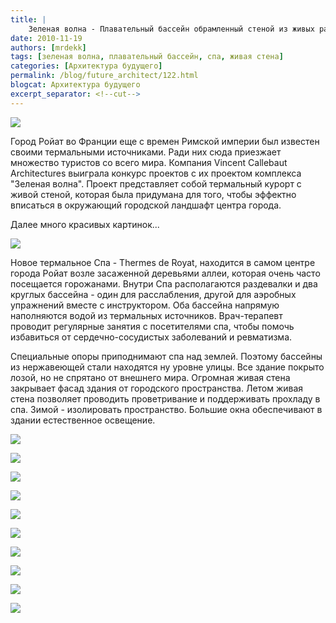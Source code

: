 ```yaml
---
title: |
    Зеленая волна - Плавательный бассейн обрамленный стеной из живых растений!
date: 2010-11-19
authors: [mrdekk]
tags: [зеленая волна, плавательный бассейн, спа, живая стена]
categories: [Архитектура будущего]
permalink: /blog/future_architect/122.html
blogcat: Архитектура будущего
excerpt_separator: <!--cut-->
---
```



![](http://itw66.ru/uploads/images/00/00/01/2010/11/19/42670b.jpg)


Город Ройат во Франции еще с времен Римской империи был известен своими термальными источниками. Ради них сюда приезжает множество туристов со всего мира. Компания Vincent Callebaut Architectures выиграла конкурс проектов с их проектом комплекса "Зеленая волна". Проект представляет собой термальный курорт с живой стеной, которая была придумана для того, чтобы эффектно вписаться в окружающий городской ландшафт центра города. 

Далее много красивых картинок...


<!--cut-->



![](http://itw66.ru/uploads/images/00/00/01/2010/11/19/b6fb42.jpg)


Новое термальное Спа - Thermes de Royat, находится в самом центре города Ройат возле засаженной деревьями аллеи, которая очень часто посещается горожанами. Внутри Спа располагаются раздевалки и два круглых бассейна - один для расслабления, другой для аэробных упражнений вместе с инструктором. Оба бассейна напрямую наполняются водой из термальных источников. Врач-терапевт проводит регулярные занятия с посетителями спа, чтобы помочь избавиться от сердечно-сосудистых заболеваний и ревматизма.

Специальные опоры приподнимают спа над землей. Поэтому бассейны из нержавеющей стали находятся ну уровне улицы. Все здание покрыто лозой, но не спрятано от внешнего мира. Огромная живая стена закрывает фасад здания от городского пространства. Летом живая стена позволяет проводить проветривание и поддерживать прохладу в спа. Зимой - изолировать пространство. Большие окна обеспечивают в здании естественное освещение.


![](http://itw66.ru/uploads/images/00/00/01/2010/11/19/84b23a.jpg)


![](http://itw66.ru/uploads/images/00/00/01/2010/11/19/842bbd.jpg)


![](http://itw66.ru/uploads/images/00/00/01/2010/11/19/4c3f17.jpg)


![](http://itw66.ru/uploads/images/00/00/01/2010/11/19/47affa.jpg)


![](http://itw66.ru/uploads/images/00/00/01/2010/11/19/52a709.jpg)


![](http://itw66.ru/uploads/images/00/00/01/2010/11/19/bb4af6.jpg)


![](http://itw66.ru/uploads/images/00/00/01/2010/11/19/f8fbef.jpg)


![](http://itw66.ru/uploads/images/00/00/01/2010/11/19/4473e7.jpg)


![](http://itw66.ru/uploads/images/00/00/01/2010/11/19/6027c8.jpg)


![](http://itw66.ru/uploads/images/00/00/01/2010/11/19/f47a00.jpg)

